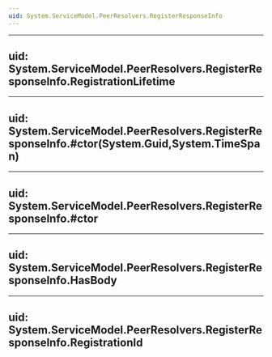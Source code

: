 ```yaml
---
uid: System.ServiceModel.PeerResolvers.RegisterResponseInfo
---
```


---
uid: System.ServiceModel.PeerResolvers.RegisterResponseInfo.RegistrationLifetime
---

---
uid: System.ServiceModel.PeerResolvers.RegisterResponseInfo.#ctor(System.Guid,System.TimeSpan)
---

---
uid: System.ServiceModel.PeerResolvers.RegisterResponseInfo.#ctor
---

---
uid: System.ServiceModel.PeerResolvers.RegisterResponseInfo.HasBody
---

---
uid: System.ServiceModel.PeerResolvers.RegisterResponseInfo.RegistrationId
---
